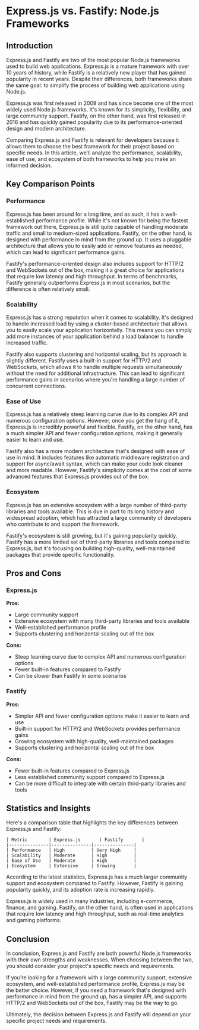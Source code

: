 # Express.js vs. Fastify: Node.js Frameworks
## Introduction

Express.js and Fastify are two of the most popular Node.js frameworks used to build web applications. Express.js is a mature framework with over 10 years of history, while Fastify is a relatively new player that has gained popularity in recent years. Despite their differences, both frameworks share the same goal: to simplify the process of building web applications using Node.js.

Express.js was first released in 2009 and has since become one of the most widely used Node.js frameworks. It's known for its simplicity, flexibility, and large community support. Fastify, on the other hand, was first released in 2016 and has quickly gained popularity due to its performance-oriented design and modern architecture.

Comparing Express.js and Fastify is relevant for developers because it allows them to choose the best framework for their project based on specific needs. In this article, we'll analyze the performance, scalability, ease of use, and ecosystem of both frameworks to help you make an informed decision.

## Key Comparison Points

### Performance

Express.js has been around for a long time, and as such, it has a well-established performance profile. While it's not known for being the fastest framework out there, Express.js is still quite capable of handling moderate traffic and small to medium-sized applications. Fastify, on the other hand, is designed with performance in mind from the ground up. It uses a pluggable architecture that allows you to easily add or remove features as needed, which can lead to significant performance gains.

Fastify's performance-oriented design also includes support for HTTP/2 and WebSockets out of the box, making it a great choice for applications that require low latency and high throughput. In terms of benchmarks, Fastify generally outperforms Express.js in most scenarios, but the difference is often relatively small.

### Scalability

Express.js has a strong reputation when it comes to scalability. It's designed to handle increased load by using a cluster-based architecture that allows you to easily scale your application horizontally. This means you can simply add more instances of your application behind a load balancer to handle increased traffic.

Fastify also supports clustering and horizontal scaling, but its approach is slightly different. Fastify uses a built-in support for HTTP/2 and WebSockets, which allows it to handle multiple requests simultaneously without the need for additional infrastructure. This can lead to significant performance gains in scenarios where you're handling a large number of concurrent connections.

### Ease of Use

Express.js has a relatively steep learning curve due to its complex API and numerous configuration options. However, once you get the hang of it, Express.js is incredibly powerful and flexible. Fastify, on the other hand, has a much simpler API and fewer configuration options, making it generally easier to learn and use.

Fastify also has a more modern architecture that's designed with ease of use in mind. It includes features like automatic middleware registration and support for async/await syntax, which can make your code look cleaner and more readable. However, Fastify's simplicity comes at the cost of some advanced features that Express.js provides out of the box.

### Ecosystem

Express.js has an extensive ecosystem with a large number of third-party libraries and tools available. This is due in part to its long history and widespread adoption, which has attracted a large community of developers who contribute to and support the framework.

Fastify's ecosystem is still growing, but it's gaining popularity quickly. Fastify has a more limited set of third-party libraries and tools compared to Express.js, but it's focusing on building high-quality, well-maintained packages that provide specific functionality.

## Pros and Cons

### Express.js

**Pros:**

* Large community support
* Extensive ecosystem with many third-party libraries and tools available
* Well-established performance profile
* Supports clustering and horizontal scaling out of the box

**Cons:**

* Steep learning curve due to complex API and numerous configuration options
* Fewer built-in features compared to Fastify
* Can be slower than Fastify in some scenarios

### Fastify

**Pros:**

* Simpler API and fewer configuration options make it easier to learn and use
* Built-in support for HTTP/2 and WebSockets provides performance gains
* Growing ecosystem with high-quality, well-maintained packages
* Supports clustering and horizontal scaling out of the box

**Cons:**

* Fewer built-in features compared to Express.js
* Less established community support compared to Express.js
* Can be more difficult to integrate with certain third-party libraries and tools

## Statistics and Insights

Here's a comparison table that highlights the key differences between Express.js and Fastify:

```
| Metric        | Express.js       | Fastify       |
|---------------|---------------|---------------|
| Performance   | High          | Very High     |
| Scalability   | Moderate      | High          |
| Ease of Use   | Moderate      | High          |
| Ecosystem     | Extensive     | Growing       |
```

According to the latest statistics, Express.js has a much larger community support and ecosystem compared to Fastify. However, Fastify is gaining popularity quickly, and its adoption rate is increasing rapidly.

Express.js is widely used in many industries, including e-commerce, finance, and gaming. Fastify, on the other hand, is often used in applications that require low latency and high throughput, such as real-time analytics and gaming platforms.

## Conclusion

In conclusion, Express.js and Fastify are both powerful Node.js frameworks with their own strengths and weaknesses. When choosing between the two, you should consider your project's specific needs and requirements.

If you're looking for a framework with a large community support, extensive ecosystem, and well-established performance profile, Express.js may be the better choice. However, if you need a framework that's designed with performance in mind from the ground up, has a simpler API, and supports HTTP/2 and WebSockets out of the box, Fastify may be the way to go.

Ultimately, the decision between Express.js and Fastify will depend on your specific project needs and requirements.